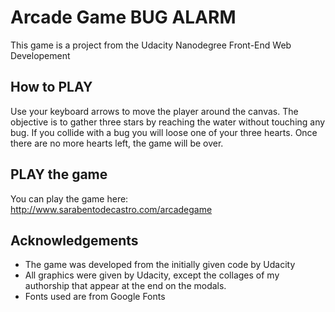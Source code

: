 

# Arcade Game BUG ALARM
This game is a project from the Udacity Nanodegree Front-End Web Developement

## How to PLAY
Use your keyboard arrows to move the player around the canvas.
The objective is to gather three stars by reaching the water without touching any bug.
If you collide with a bug you will loose one of your three hearts.
Once there are no more hearts left, the game will be over.

## PLAY the game

You can play the game here:
http://www.sarabentodecastro.com/arcadegame

## Acknowledgements
* The game was developed from the initially given code by Udacity
* All graphics were given by Udacity, except the collages of my authorship that appear at the end on the modals.
* Fonts used are from Google Fonts
